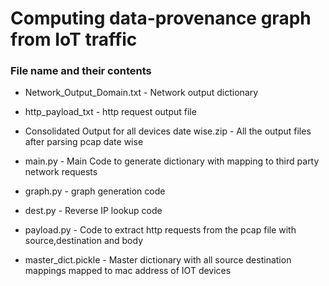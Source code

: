 # Computing data-provenance graph from IoT traffic
### File name and their contents
- Network_Output_Domain.txt - Network output dictionary 
- http_payload_txt -  http request output file
- Consolidated Output for all devices date wise.zip -  All the output files after parsing pcap date wise

- main.py - Main Code to generate dictionary with mapping to third party network requests
- graph.py -  graph generation code
- dest.py - Reverse IP lookup code
- payload.py -  Code to extract http requests from the pcap file with source,destination and body
- master_dict.pickle - Master dictionary with all source destination mappings mapped to mac address of IOT devices
